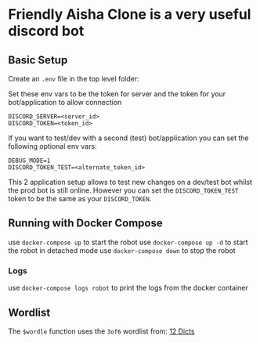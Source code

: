# Friendly Aisha Clone is a very useful discord bot

## Basic Setup

Create an `.env` file in the top level folder:

Set these env vars to be the token for server and the token for your bot/application to allow connection
```
DISCORD_SERVER=<server_id>
DISCORD_TOKEN=<token_id>
```

If you want to test/dev with a second (test) bot/application you can set the following optional env vars:
```
DEBUG_MODE=1
DISCORD_TOKEN_TEST=<alternate_token_id>
```

This 2 application setup allows to test new changes on a dev/test bot whilst the prod bot is still online.
However you can set the `DISCORD_TOKEN_TEST` token to be the same as your `DISCORD_TOKEN`.

## Running with Docker Compose

use `docker-compose up` to start the robot
use `docker-compose up -d` to start the robot in detached mode
use `docker-compose down` to stop the robot

### Logs
use `docker-compose logs robot` to print the logs from the docker container

## Wordlist

The `$wordle` function uses the `3of6` wordlist from: [12 Dicts](http://wordlist.aspell.net/12dicts/)
